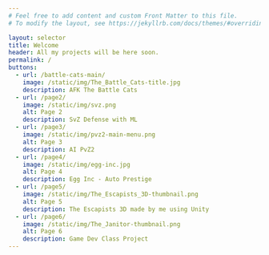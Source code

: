 ```yaml
---
# Feel free to add content and custom Front Matter to this file.
# To modify the layout, see https://jekyllrb.com/docs/themes/#overriding-theme-defaults

layout: selector
title: Welcome
header: All my projects will be here soon.
permalink: /
buttons:
  - url: /battle-cats-main/
    image: /static/img/The_Battle_Cats-title.jpg
    description: AFK The Battle Cats
  - url: /page2/
    image: /static/img/svz.png
    alt: Page 2
    description: SvZ Defense with ML
  - url: /page3/
    image: /static/img/pvz2-main-menu.png
    alt: Page 3
    description: AI PvZ2
  - url: /page4/
    image: /static/img/egg-inc.jpg
    alt: Page 4
    description: Egg Inc - Auto Prestige 
  - url: /page5/
    image: /static/img/The_Escapists_3D-thumbnail.png
    alt: Page 5
    description: The Escapists 3D made by me using Unity
  - url: /page6/
    image: /static/img/The_Janitor-thumbnail.png
    alt: Page 6
    description: Game Dev Class Project
---
```

